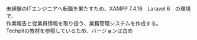 未経験のITエンジニアへ転職を果たすため、XAMPP 7.4.16　Laravel 6　の環境で、<br>
作業報告と従業員情報を取り扱う、業務管理システムを作成する。<br>
Techpitの教材を参照しているため、バージョンは古め

